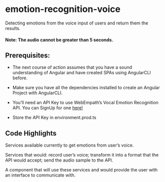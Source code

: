 # emotion-recognition-voice

Detecting emotions from the voice input of users and return them the results.

#### Note: The audio cannot be greater than 5 seconds.

## Prerequisites:
* The next course of action assumes that you have a sound understanding of Angular and have created SPAs using AngularCLI before.
* Make sure you have all the dependencies installed to create an Angular Project with AngularCLI.

* You’ll need an API Key to use WebEmpath’s Vocal Emotion Recognition API. You can SignUp for one [here!](https://webempath.net/agreement) 

* Store the API Key in environment.prod.ts

## Code Highlights
Services available currently to get emotions from user’s voice.

Services that would: record user’s voice; transform it into a format that the API would accept; send the audio sample to the API.

A component that will use these services and would provide the user with an interface to communicate with.

